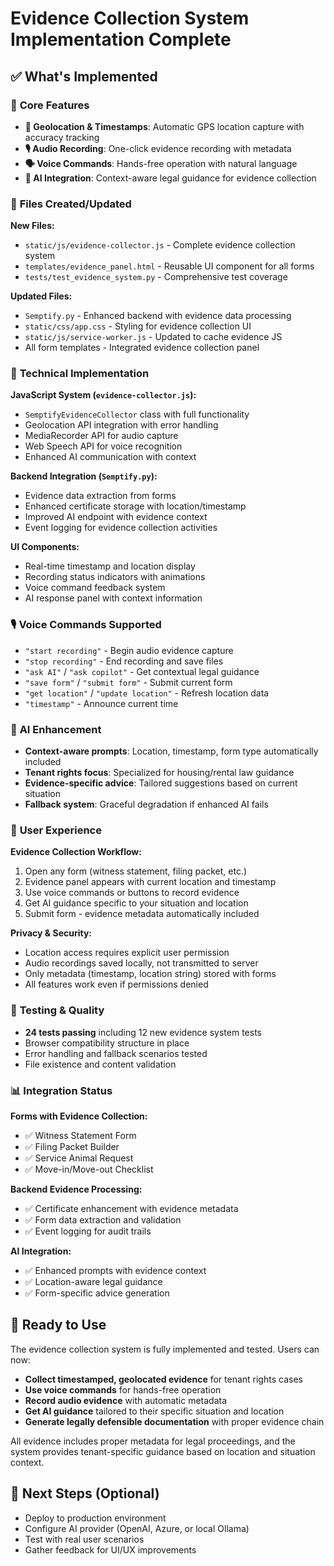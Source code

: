 # Evidence Collection System Implementation Complete

## ✅ What's Implemented

### 🎯 **Core Features**
- **📍 Geolocation & Timestamps**: Automatic GPS location capture with accuracy tracking
- **🎙️ Audio Recording**: One-click evidence recording with metadata
- **🗣️ Voice Commands**: Hands-free operation with natural language
- **🤖 AI Integration**: Context-aware legal guidance for evidence collection

### 📁 **Files Created/Updated**

**New Files:**
- `static/js/evidence-collector.js` - Complete evidence collection system
- `templates/evidence_panel.html` - Reusable UI component for all forms
- `tests/test_evidence_system.py` - Comprehensive test coverage

**Updated Files:**
- `Semptify.py` - Enhanced backend with evidence data processing
- `static/css/app.css` - Styling for evidence collection UI
- `static/js/service-worker.js` - Updated to cache evidence JS
- All form templates - Integrated evidence collection panel

### 🔧 **Technical Implementation**

**JavaScript System (`evidence-collector.js`):**
- `SemptifyEvidenceCollector` class with full functionality
- Geolocation API integration with error handling
- MediaRecorder API for audio capture
- Web Speech API for voice recognition
- Enhanced AI communication with context

**Backend Integration (`Semptify.py`):**
- Evidence data extraction from forms
- Enhanced certificate storage with location/timestamp
- Improved AI endpoint with evidence context
- Event logging for evidence collection activities

**UI Components:**
- Real-time timestamp and location display
- Recording status indicators with animations
- Voice command feedback system
- AI response panel with context information

### 🎙️ **Voice Commands Supported**
- `"start recording"` - Begin audio evidence capture
- `"stop recording"` - End recording and save files
- `"ask AI"` / `"ask copilot"` - Get contextual legal guidance
- `"save form"` / `"submit form"` - Submit current form
- `"get location"` / `"update location"` - Refresh location data
- `"timestamp"` - Announce current time

### 🤖 **AI Enhancement**
- **Context-aware prompts**: Location, timestamp, form type automatically included
- **Tenant rights focus**: Specialized for housing/rental law guidance
- **Evidence-specific advice**: Tailored suggestions based on current situation
- **Fallback system**: Graceful degradation if enhanced AI fails

### 📱 **User Experience**

**Evidence Collection Workflow:**
1. Open any form (witness statement, filing packet, etc.)
2. Evidence panel appears with current location and timestamp
3. Use voice commands or buttons to record evidence
4. Get AI guidance specific to your situation and location
5. Submit form - evidence metadata automatically included

**Privacy & Security:**
- Location access requires explicit user permission
- Audio recordings saved locally, not transmitted to server
- Only metadata (timestamp, location string) stored with forms
- All features work even if permissions denied

### 🧪 **Testing & Quality**
- **24 tests passing** including 12 new evidence system tests
- Browser compatibility structure in place
- Error handling and fallback scenarios tested
- File existence and content validation

### 📊 **Integration Status**

**Forms with Evidence Collection:**
- ✅ Witness Statement Form
- ✅ Filing Packet Builder
- ✅ Service Animal Request
- ✅ Move-in/Move-out Checklist

**Backend Evidence Processing:**
- ✅ Certificate enhancement with evidence metadata
- ✅ Form data extraction and validation
- ✅ Event logging for audit trails

**AI Integration:**
- ✅ Enhanced prompts with evidence context
- ✅ Location-aware legal guidance
- ✅ Form-specific advice generation

## 🚀 **Ready to Use**

The evidence collection system is fully implemented and tested. Users can now:

- **Collect timestamped, geolocated evidence** for tenant rights cases
- **Use voice commands** for hands-free operation
- **Record audio evidence** with automatic metadata
- **Get AI guidance** tailored to their specific situation and location
- **Generate legally defensible documentation** with proper evidence chain

All evidence includes proper metadata for legal proceedings, and the system provides tenant-specific guidance based on location and situation context.

## 🔄 **Next Steps (Optional)**

- Deploy to production environment
- Configure AI provider (OpenAI, Azure, or local Ollama)
- Test with real user scenarios
- Gather feedback for UI/UX improvements
